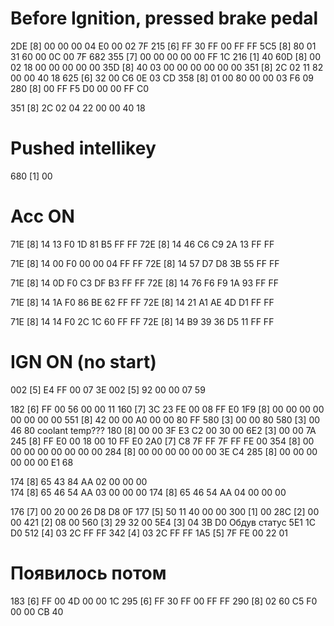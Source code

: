 # Before Ignition, pressed brake pedal

2DE   [8]  00 00 00 04 E0 00 02 7F
215   [6]  FF 30 FF 00 FF FF
5C5   [8]  80 01 31 60 00 0C 00 7F
682
355   [7]  00 00 00 00 00 FF 1C
216   [1]  40
60D   [8]  00 02 18 00 00 00 00 00
35D   [8]  40 03 00 00 00 00 00 00
351   [8]  2C 02 11 82 00 00 40 18
625   [6]  32 00 C6 0E 03 CD
358   [8]  01 00 80 00 00 03 F6 09
280   [8]  00 FF F5 D0 00 00 FF C0

351   [8]  2C 02 04 22 00 00 40 18

# Pushed intellikey

680 [1] 00

# Acc ON
71E   [8]  14 13 F0 1D 81 B5 FF FF
72E   [8]  14 46 C6 C9 2A 13 FF FF

71E   [8]  14 00 F0 00 00 04 FF FF
72E   [8]  14 57 D7 D8 3B 55 FF FF

71E   [8]  14 0D F0 C3 DF B3 FF FF
72E   [8]  14 76 F6 F9 1A 93 FF FF

71E   [8]  14 1A F0 86 BE 62 FF FF
72E   [8]  14 21 A1 AE 4D D1 FF FF

71E   [8]  14 14 F0 2C 1C 60 FF FF
72E   [8]  14 B9 39 36 D5 11 FF FF

# IGN ON (no start)

002   [5]  E4 FF 00 07 3E
002   [5]  92 00 00 07 59	
	
182   [6]  FF 00 56 00 00 11
160   [7]  3C 23 FE 00 08 FF E0
1F9   [8]  00 00 00 00 00 00 00 00
551   [8]  42 00 00 A0 00 00 80 FF
580   [3]  00 00 80				580   [3]  00 46 80	coolant temp???
180   [8]  00 00 3F E3 C2 00 30 00
6E2   [3]  00 00 7A
245   [8]  FF E0 00 18 00 10 FF E0
2A0   [7]  C8 7F FF 7F FF FE 00
354   [8]  00 00 00 00 00 00 00 00
284   [8]  00 00 00 00 00 00 3E C4
285   [8]  00 00 00 00 00 00 E1 68

174   [8]  65 43 84 AA 02 00 00 00	
174   [8]  65 46 54 AA 03 00 00 00
174   [8]  65 46 54 AA 04 00 00 00


176   [7]  00 20 00 26 D8 D8 0F
177   [5]  50 11 40 00 00
300   [1]  00
28C   [2]  00 00
421   [2]  08 00
560   [3]  29 32 00
5E4   [3]  04 3B D0
Обдув статус 5E1 1C D0
512   [4]  03 2C FF FF
342   [4]  03 2C FF FF
1A5   [5]  7F FE 00 22 01

# Появилось потом
183   [6]  FF 00 4D 00 00 1C
295   [6]  FF 30 FF 00 FF FF
290   [8]  02 60 C5 F0 00 00 CB 40